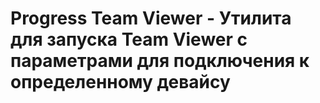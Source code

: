 # Progress Team Viewer - Утилита для запуска Team Viewer c параметрами для подключения к определенному девайсу
